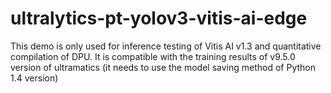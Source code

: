# ultralytics-pt-yolov3-vitis-ai-edge
This demo is only used for inference testing of Vitis AI v1.3 and quantitative compilation of DPU. It is compatible with the training results of v9.5.0 version of ultramatics (it needs to use the model saving method of Python 1.4 version)
